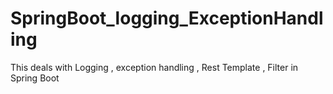 # SpringBoot_logging_ExceptionHandling
This deals with Logging , exception handling , Rest Template , Filter in Spring Boot

